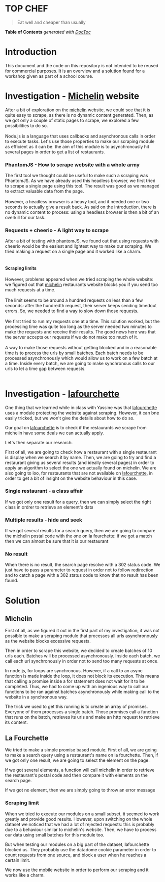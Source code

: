# TOP CHEF

> Eat well and cheaper than usually

<!-- START doctoc generated TOC please keep comment here to allow auto update -->
<!-- DON'T EDIT THIS SECTION, INSTEAD RE-RUN doctoc TO UPDATE -->
**Table of Contents**  *generated with [DocToc](https://github.com/thlorenz/doctoc)*


<!-- END doctoc generated TOC please keep comment here to allow auto update -->

# Introduction

This document and the code on this repository is not intended to be reused for commercial purposes. 
It is an overview and a solution found for a workshop given as part of a school course.

# Investigation - [Michelin](https://restaurant.michelin.fr/ "Michelin Restaurants Website") website

After a bit of exploration on the [michelin](https://restaurant.michelin.fr/ "Michelin Restaurants Website") website, 
we could see that it is quite easy to scrape, as there is no dynamic content generated. 
Then, as we got only a couple of static pages to scrape, we explored a few possibilities to do so.
<br><br>
Node.js is a language that uses callbacks and asynchronous calls in order to execute tasks. Let's use
those properties to make our scraping module as efficient as it can be: the aim of this module is
to asynchronously hit several pages in order to get a list of restaurants. 

### PhantomJS - How to scrape website with a whole army

The first tool we thought could be useful to make such a scraping was PhantomJS.
As we have already used this headless browser, we first tried to scrape a single page using this tool.
The result was good as we managed to extract valuable data from the page.<br><br>
However, a headless browser is a heavy tool, and it needed one or two seconds to actually give a result back.
As said on the introduction, there is no dynamic content to process: using a headless browser is then a bit of an 
overkill for our task.

### Requests + cheerio - A light way to scrape

After a bit of testing with phantomJS, we found out that using requests with cheerio would be the easiest and lightest 
way to make our scraping. We tried making a request on a single page and it worked like a charm.
<br><br>

#### Scraping limits

However, problems appeared when we tried scraping the whole website:
we figured out that [michelin](https://restaurant.michelin.fr/ "Michelin Restaurants Website") 
restaurants website blocks you if you send too much requests at a time.
<br><br>
The limit seems to be around a hundred requests on less than a few seconds: after the hundredth request, 
their server keeps sending timedout errors. So, we needed to find a way to slow down those requests.
<br><br>
We first tried to run my requests one at a time. This solution worked, but the processing time was quite too long 
as the server needed two minutes to make the requests and receive their results. The good news here was that
the server accepts our requests if we do not make too much of it.
<br><br>
A way to make those requests without getting blocked and in a reasonable time is to process the urls by small batches. 
Each batch needs to be processed asynchronously which would allow us to work on a few batch at a time.
Inside every batch, we are going to make synchronous calls to our urls to let a time gap between requests.
<br><br>

# Investigation - [lafourchette](https://www.lafourchette.com "La Fourchette Website")

One thing that we learned while in class with Yassine was that 
[lafourchette](https://www.lafourchette.com "La Fourchette Website") uses a module protecting the website against
scraping. However, it can bne easily tricked, but we won't give the details about how to do so.

Our goal on [lafourchette](https://www.lafourchette.com "La Fourchette Website")
 is to check if the restaurants we scrape from michelin have some deals we can actually apply.

Let's then separate our research.

First of all, we are going to check how a restaurant with a single restaurant is display when we search it by name.
Then, we are going to try and find a restaurant giving us several results (and ideally several pages) in order to apply
an algorithm to select the one we actually found on michelin. We are also going to loo, for restaurants
that are not available on [lafourchette](https://www.lafourchette.com "La Fourchette Website"), 
in order to get a bit of insight on the website behaviour in this case.

### Single restaurant - a class affair

If we got only one result for a query, then we can simply select the right class in ordrer to retrieve an element's data

### Multiple results - hide and seek

If we got several results for a search query, then we are going to compare the michelin postal code with the one
on la fourchette: if we got a match then we can almost be sure that it is our restaurant

### No result

When there is no result, the search page resolve with a 302 status code. We just have to pass a parameter to request
in order not to follow redirection and to catch a page with a 302 status code to know that no result has been found.



# Solution

## Michelin

First of all, as we figured it out in the first part of my investigation, it was not possible to make a scraping module 
that processes all urls asynchronously as the website blocks excessive requests.

Then in order to scrape this website, we decided to create batches of 10 urls each. Batches will be processed
asynchronously. Inside each batch, we call each url synchronously in order not to send too many requests at once.

In node.js, for loops are synchronous. However, if a call to an async function is made inside the loop, it does not block
its execution. This means that calling a promise inside a for statement does not wait for it to be completed.
Thus, we had to come up with an ingenious way to call our functions to be ran against batches asynchronously while
making call to the website in a synchronous way.

The trick we used to get this running is to create an array of promises. Everyone of them processes a single batch.
Those promises call a function that runs on the batch, retrieves its urls and make an http request to retrieve its content.

## La Fourchette

We tried to make a simple promise based module. First of all, we are going to make a search query using a restaurant's
name on la fourchette. Then, if we got only one result, we are going to select the element on the page.

If we got several elements, a function will call michelin in order to retrieve the restaurant's postal code and then
compare it with elements on the search page.

If we got no element, then we are simply going to throw an error message

### Scraping limit

When we tried to execute our modules on a small subset, it seemed to work greatly and provide good results.
However, upon switching on the whole dataset we noticed that we had a lot of rejected requests: this is probably due to
a behaviour similar to michelin's website. Then, we have to process our data using small batches for this module too.

But when testing our modules on a big part of the dataset, lafourchette blocked us. They probably use the datadome
cookie parameter in order to count requests from one source, and block a user when he reaches a certain limit.

We now use the mobile website in order to perform our scraping and it works like a charm.

